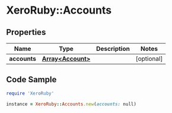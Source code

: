 # XeroRuby::Accounts

## Properties

Name | Type | Description | Notes
------------ | ------------- | ------------- | -------------
**accounts** | [**Array&lt;Account&gt;**](Account.md) |  | [optional] 

## Code Sample

```ruby
require 'XeroRuby'

instance = XeroRuby::Accounts.new(accounts: null)
```


